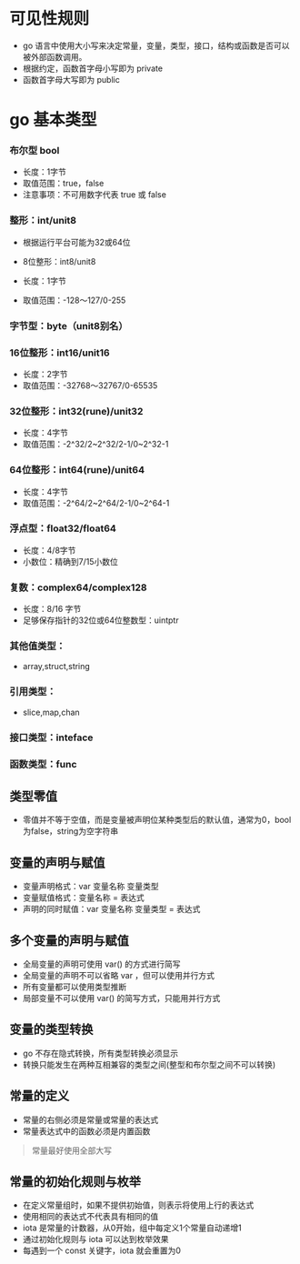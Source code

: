 # 可见性规则

- go 语言中使用大小写来决定常量，变量，类型，接口，结构或函数是否可以被外部函数调用。
- 根据约定，函数首字母小写即为 private
- 函数首字母大写即为 public

# go 基本类型

### 布尔型 bool
- 长度：1字节
- 取值范围：true，false
- 注意事项：不可用数字代表 true 或 false

### 整形：int/unit8
- 根据运行平台可能为32或64位

- 8位整形：int8/unit8
- 长度：1字节
- 取值范围：-128～127/0-255

### 字节型：byte（unit8别名）

### 16位整形：int16/unit16
- 长度：2字节
- 取值范围：-32768～32767/0-65535

### 32位整形：int32(rune)/unit32
- 长度：4字节
- 取值范围：-2^32/2~2^32/2-1/0~2^32-1

### 64位整形：int64(rune)/unit64
- 长度：4字节
- 取值范围：-2^64/2~2^64/2-1/0~2^64-1

### 浮点型：float32/float64
- 长度：4/8字节
- 小数位：精确到7/15小数位

### 复数：complex64/complex128
- 长度：8/16 字节
- 足够保存指针的32位或64位整数型：uintptr

### 其他值类型：
- array,struct,string

### 引用类型：
- slice,map,chan

### 接口类型：inteface

### 函数类型：func

## 类型零值
- 零值并不等于空值，而是变量被声明位某种类型后的默认值，通常为0，bool为false，string为空字符串

## 变量的声明与赋值

- 变量声明格式：var 变量名称 变量类型
- 变量赋值格式：变量名称 = 表达式
- 声明的同时赋值：var 变量名称 变量类型 = 表达式

## 多个变量的声明与赋值

- 全局变量的声明可使用 var() 的方式进行简写
- 全局变量的声明不可以省略 var ，但可以使用并行方式
- 所有变量都可以使用类型推断
- 局部变量不可以使用 var() 的简写方式，只能用并行方式

## 变量的类型转换

- go 不存在隐式转换，所有类型转换必须显示
- 转换只能发生在两种互相兼容的类型之间(整型和布尔型之间不可以转换)

## 常量的定义

- 常量的右侧必须是常量或常量的表达式
- 常量表达式中的函数必须是内置函数
> 常量最好使用全部大写

## 常量的初始化规则与枚举
- 在定义常量组时，如果不提供初始值，则表示将使用上行的表达式
- 使用相同的表达式不代表具有相同的值
- iota 是常量的计数器，从0开始，组中每定义1个常量自动递增1
- 通过初始化规则与 iota 可以达到枚举效果
- 每遇到一个 const 关键字，iota 就会重置为0